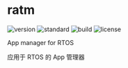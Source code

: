 # ratm

![version](https://img.shields.io/badge/version-0.0.1brightgreen.svg)
![standard](https://img.shields.io/badge/standard-c99-brightgreen.svg)
![build](https://img.shields.io/badge/build-20240515-brightgreen.svg)
![license](https://img.shields.io/badge/license-MIT-brightgreen.svg)

App manager for RTOS

应用于 RTOS 的 App 管理器
